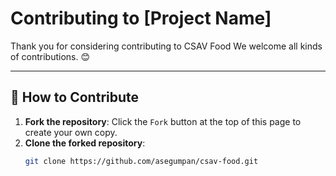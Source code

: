 # Contributing to [Project Name]

Thank you for considering contributing to CSAV Food We welcome all kinds of contributions. 😊

---

## 📝 How to Contribute

1. **Fork the repository**: Click the `Fork` button at the top of this page to create your own copy.
2. **Clone the forked repository**:  
   ```bash
   git clone https://github.com/asegumpan/csav-food.git
